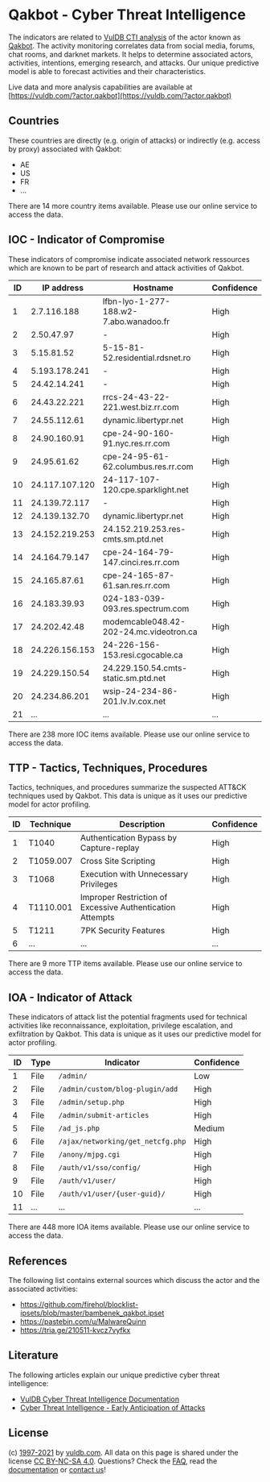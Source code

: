 # Qakbot - Cyber Threat Intelligence

The indicators are related to [VulDB CTI analysis](https://vuldb.com/?doc.cti) of the actor known as [Qakbot](https://vuldb.com/?actor.qakbot). The activity monitoring correlates data from social media, forums, chat rooms, and darknet markets. It helps to determine associated actors, activities, intentions, emerging research, and attacks. Our unique predictive model is able to forecast activities and their characteristics.

Live data and more analysis capabilities are available at [https://vuldb.com/?actor.qakbot](https://vuldb.com/?actor.qakbot)

## Countries

These countries are directly (e.g. origin of attacks) or indirectly (e.g. access by proxy) associated with Qakbot:

* AE
* US
* FR
* ...

There are 14 more country items available. Please use our online service to access the data.

## IOC - Indicator of Compromise

These indicators of compromise indicate associated network ressources which are known to be part of research and attack activities of Qakbot.

ID | IP address | Hostname | Confidence
-- | ---------- | -------- | ----------
1 | 2.7.116.188 | lfbn-lyo-1-277-188.w2-7.abo.wanadoo.fr | High
2 | 2.50.47.97 | - | High
3 | 5.15.81.52 | 5-15-81-52.residential.rdsnet.ro | High
4 | 5.193.178.241 | - | High
5 | 24.42.14.241 | - | High
6 | 24.43.22.221 | rrcs-24-43-22-221.west.biz.rr.com | High
7 | 24.55.112.61 | dynamic.libertypr.net | High
8 | 24.90.160.91 | cpe-24-90-160-91.nyc.res.rr.com | High
9 | 24.95.61.62 | cpe-24-95-61-62.columbus.res.rr.com | High
10 | 24.117.107.120 | 24-117-107-120.cpe.sparklight.net | High
11 | 24.139.72.117 | - | High
12 | 24.139.132.70 | dynamic.libertypr.net | High
13 | 24.152.219.253 | 24.152.219.253.res-cmts.sm.ptd.net | High
14 | 24.164.79.147 | cpe-24-164-79-147.cinci.res.rr.com | High
15 | 24.165.87.61 | cpe-24-165-87-61.san.res.rr.com | High
16 | 24.183.39.93 | 024-183-039-093.res.spectrum.com | High
17 | 24.202.42.48 | modemcable048.42-202-24.mc.videotron.ca | High
18 | 24.226.156.153 | 24-226-156-153.resi.cgocable.ca | High
19 | 24.229.150.54 | 24.229.150.54.cmts-static.sm.ptd.net | High
20 | 24.234.86.201 | wsip-24-234-86-201.lv.lv.cox.net | High
21 | ... | ... | ...

There are 238 more IOC items available. Please use our online service to access the data.

## TTP - Tactics, Techniques, Procedures

Tactics, techniques, and procedures summarize the suspected ATT&CK techniques used by Qakbot. This data is unique as it uses our predictive model for actor profiling.

ID | Technique | Description | Confidence
-- | --------- | ----------- | ----------
1 | T1040 | Authentication Bypass by Capture-replay | High
2 | T1059.007 | Cross Site Scripting | High
3 | T1068 | Execution with Unnecessary Privileges | High
4 | T1110.001 | Improper Restriction of Excessive Authentication Attempts | High
5 | T1211 | 7PK Security Features | High
6 | ... | ... | ...

There are 9 more TTP items available. Please use our online service to access the data.

## IOA - Indicator of Attack

These indicators of attack list the potential fragments used for technical activities like reconnaissance, exploitation, privilege escalation, and exfiltration by Qakbot. This data is unique as it uses our predictive model for actor profiling.

ID | Type | Indicator | Confidence
-- | ---- | --------- | ----------
1 | File | `/admin/` | Low
2 | File | `/admin/custom/blog-plugin/add` | High
3 | File | `/admin/setup.php` | High
4 | File | `/admin/submit-articles` | High
5 | File | `/ad_js.php` | Medium
6 | File | `/ajax/networking/get_netcfg.php` | High
7 | File | `/anony/mjpg.cgi` | High
8 | File | `/auth/v1/sso/config/` | High
9 | File | `/auth/v1/user/` | High
10 | File | `/auth/v1/user/{user-guid}/` | High
11 | ... | ... | ...

There are 448 more IOA items available. Please use our online service to access the data.

## References

The following list contains external sources which discuss the actor and the associated activities:

* https://github.com/firehol/blocklist-ipsets/blob/master/bambenek_qakbot.ipset
* https://pastebin.com/u/MalwareQuinn
* https://tria.ge/210511-kvcz7vyfkx

## Literature

The following articles explain our unique predictive cyber threat intelligence:

* [VulDB Cyber Threat Intelligence Documentation](https://vuldb.com/?doc.cti)
* [Cyber Threat Intelligence - Early Anticipation of Attacks](https://www.scip.ch/en/?labs.20201022)

## License

(c) [1997-2021](https://vuldb.com/?doc.changelog) by [vuldb.com](https://vuldb.com/?doc.about). All data on this page is shared under the license [CC BY-NC-SA 4.0](https://creativecommons.org/licenses/by-nc-sa/4.0/). Questions? Check the [FAQ](https://vuldb.com/?doc.faq), read the [documentation](https://vuldb.com/?doc) or [contact us](https://vuldb.com/?contact)!
